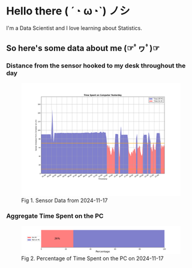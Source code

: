 
# Hello there ( ´◔ ω◔`) ノシ

I'm a Data Scientist and I love learning about Statistics.

## So here's some data about me (☞ﾟヮﾟ)☞


### Distance from the sensor hooked to my desk throughout the day
<figure>
  <picture>
    <source media="(prefers-color-scheme: dark)" srcset="Pi/readme/graphs/lineplot/dark-plot-2024-11-17.png">
    <source media="(prefers-color-scheme: light)" srcset="Pi/readme/graphs/lineplot/light-plot-2024-11-17.png">
    <img alt="Shows a black logo in light color mode and a white one in dark color mode." src="Pi/readme/graphs/lineplot/light-plot-2024-11-17.png">
  </picture>
  <figcaption>Fig 1. Sensor Data from 2024-11-17</figcaption>
</figure>



### Aggregate Time Spent on the PC
<figure>
  <picture>
    <source media="(prefers-color-scheme: dark)" srcset="Pi/readme/graphs/barplot/dark-plot-2024-11-17.png">
    <source media="(prefers-color-scheme: light)" srcset="Pi/readme/graphs/barplot/light-plot-2024-11-17.png">
    <img alt="Shows a black logo in light color mode and a white one in dark color mode." src="Pi/readme/graphs/barplot/light-plot-2024-11-17.png">
  </picture>
  <figcaption>Fig 2. Percentage of Time Spent on the PC on 2024-11-17</figcaption>
</figure>
